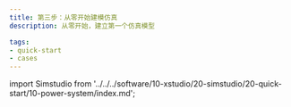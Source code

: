 ```yaml
---
title: 第三步：从零开始建模仿真
description: 从零开始，建立第一个仿真模型

tags:
- quick-start
- cases
---
```


import Simstudio from '../../../software/10-xstudio/20-simstudio/20-quick-start/10-power-system/index.md';

<Simstudio />